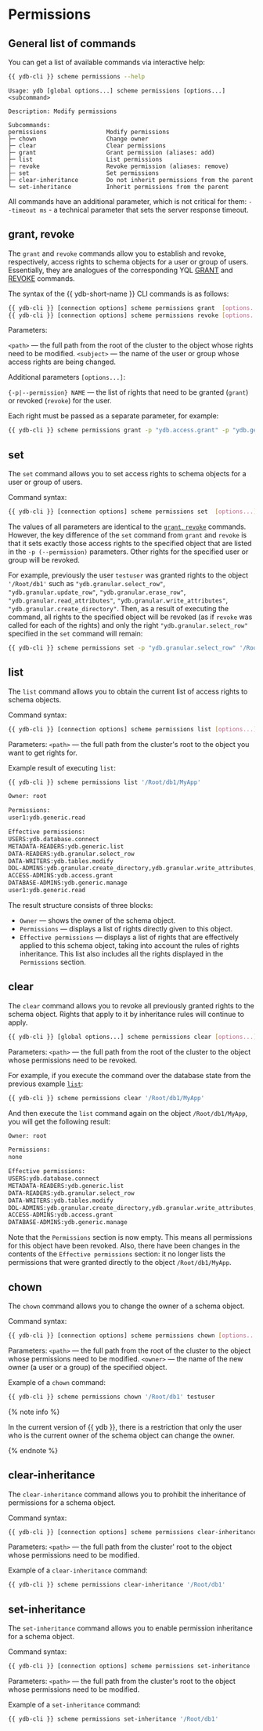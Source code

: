 # Permissions

## General list of commands

You can get a list of available commands via interactive help:

```bash
{{ ydb-cli }} scheme permissions --help
```

```text
Usage: ydb [global options...] scheme permissions [options...] <subcommand>

Description: Modify permissions

Subcommands:
permissions                 Modify permissions
├─ chown                    Change owner
├─ clear                    Clear permissions
├─ grant                    Grant permission (aliases: add)
├─ list                     List permissions
├─ revoke                   Revoke permission (aliases: remove)
├─ set                      Set permissions
├─ clear-inheritance        Do not inherit permissions from the parent
└─ set-inheritance          Inherit permissions from the parent
```

All commands have an additional parameter, which is not critical for them:
`--timeout ms` - a technical parameter that sets the server response timeout.

## grant, revoke

The `grant` and `revoke` commands allow you to establish and revoke, respectively, access rights to schema objects for a user or group of users. Essentially, they are analogues of the corresponding YQL [GRANT](../../../yql/reference/syntax/grant.md) and [REVOKE](../../../yql/reference/syntax/revoke.md) commands.

The syntax of the {{ ydb-short-name }} CLI commands is as follows:

```bash
{{ ydb-cli }} [connection options] scheme permissions grant  [options...] <path> <subject>
{{ ydb-cli }} [connection options] scheme permissions revoke [options...] <path> <subject>
```

Parameters:

`<path>` — the full path from the root of the cluster to the object whose rights need to be modified.
`<subject>` — the name of the user or group whose access rights are being changed.

Additional parameters `[options...]`:

`{-p|--permission} NAME` — the list of rights that need to be granted (`grant`) or revoked (`revoke`) for the user.

Each right must be passed as a separate parameter, for example:

```bash
{{ ydb-cli }} scheme permissions grant -p "ydb.access.grant" -p "ydb.generic.read" '/Root/db1/MyApp/Orders' testuser 
```

## set

The `set` command allows you to set access rights to schema objects for a user or group of users.

Command syntax:

```bash
{{ ydb-cli }} [connection options] scheme permissions set  [options...] <path> <subject>
```

The values of all parameters are identical to the [`grant`, `revoke`](#grant-revoke) commands. However, the key difference of the `set` command from `grant` and `revoke` is that it sets exactly those access rights to the specified object that are listed in the `-p (--permission)` parameters. Other rights for the specified user or group will be revoked.

For example, previously the user `testuser` was granted rights to the object `'/Root/db1'` such as `"ydb.granular.select_row"`, `"ydb.granular.update_row"`, `"ydb.granular.erase_row"`, `"ydb.granular.read_attributes"`, `"ydb.granular.write_attributes"`, `"ydb.granular.create_directory"`.
Then, as a result of executing the command, all rights to the specified object will be revoked (as if `revoke` was called for each of the rights) and only the right `"ydb.granular.select_row"` specified in the `set` command will remain:

```bash
{{ ydb-cli }} scheme permissions set -p "ydb.granular.select_row" '/Root/db1' testuser
```

## list

The `list` command allows you to obtain the current list of access rights to schema objects.

Command syntax:

```bash
{{ ydb-cli }} [connection options] scheme permissions list [options...] <path>
```

Parameters:
`<path>` — the full path from the cluster's root to the object you want to get rights for.

Example result of executing `list`:

```bash
{{ ydb-cli }} scheme permissions list '/Root/db1/MyApp'
```

```bash
Owner: root

Permissions:
user1:ydb.generic.read

Effective permissions:
USERS:ydb.database.connect
METADATA-READERS:ydb.generic.list
DATA-READERS:ydb.granular.select_row
DATA-WRITERS:ydb.tables.modify
DDL-ADMINS:ydb.granular.create_directory,ydb.granular.write_attributes,ydb.granular.create_table,ydb.granular.remove_schema,ydb.granular.alter_schema
ACCESS-ADMINS:ydb.access.grant
DATABASE-ADMINS:ydb.generic.manage
user1:ydb.generic.read
```

The result structure consists of three blocks:

- `Owner` — shows the owner of the schema object.
- `Permissions` — displays a list of rights directly given to this object.
- `Effective permissions` — displays a list of rights that are effectively applied to this schema object, taking into account the rules of rights inheritance. This list also includes all the rights displayed in the `Permissions` section.

## clear

The `clear` command allows you to revoke all previously granted rights to the schema object. Rights that apply to it by inheritance rules will continue to apply.

```bash
{{ ydb-cli }} [global options...] scheme permissions clear [options...] <path>
```

Parameters:
`<path>` — the full path from the root of the cluster to the object whose permissions need to be revoked.

For example, if you execute the command over the database state from the previous example [`list`](#list):

```bash
{{ ydb-cli }} scheme permissions clear '/Root/db1/MyApp' 
```

And then execute the `list` command again on the object `/Root/db1/MyApp`, you will get the following result:

```bash
Owner: root

Permissions:
none

Effective permissions:
USERS:ydb.database.connect
METADATA-READERS:ydb.generic.list
DATA-READERS:ydb.granular.select_row
DATA-WRITERS:ydb.tables.modify
DDL-ADMINS:ydb.granular.create_directory,ydb.granular.write_attributes,ydb.granular.create_table,ydb.granular.remove_schema,ydb.granular.alter_schema
ACCESS-ADMINS:ydb.access.grant
DATABASE-ADMINS:ydb.generic.manage
```

Note that the `Permissions` section is now empty. This means all permissions for this object have been revoked. Also, there have been changes in the contents of the `Effective permissions` section: it no longer lists the permissions that were granted directly to the object `/Root/db1/MyApp`.

## chown

The `chown` command allows you to change the owner of a schema object.

Command syntax:

```bash
{{ ydb-cli }} [connection options] scheme permissions chown [options...] <path> <owner>
```

Parameters:
`<path>` — the full path from the root of the cluster to the object whose permissions need to be modified.
`<owner>` — the name of the new owner (a user or a group) of the specified object.

Example of a `chown` command:

```bash
{{ ydb-cli }} scheme permissions chown '/Root/db1' testuser
```

{% note info %}

In the current version of {{ ydb }}, there is a restriction that only the user who is the current owner of the schema object can change the owner.

{% endnote %}

## clear-inheritance

The `clear-inheritance` command allows you to prohibit the inheritance of permissions for a schema object.

Command syntax:

```bash
{{ ydb-cli }} [connection options] scheme permissions clear-inheritance [options...] <path>
```

Parameters:
`<path>` — the full path from the cluster' root to the object whose permissions need to be modified.

Example of a `clear-inheritance` command:

```bash
{{ ydb-cli }} scheme permissions clear-inheritance '/Root/db1'
```

## set-inheritance

The `set-inheritance` command allows you to enable permission inheritance for a schema object.

Command syntax:

```bash
{{ ydb-cli }} [connection options] scheme permissions set-inheritance [options...] <path>
```

Parameters:
`<path>` — the full path from the cluster's root to the object whose permissions need to be modified.

Example of a `set-inheritance` command:

```bash
{{ ydb-cli }} scheme permissions set-inheritance '/Root/db1'
```
